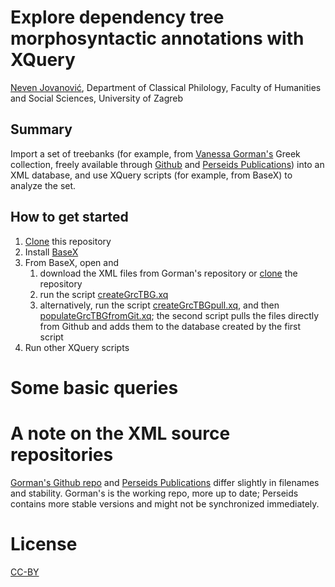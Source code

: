 # Explore dependency tree morphosyntactic annotations with XQuery

[Neven Jovanović](orcid.org/0000-0002-9119-399X), Department of Classical Philology, Faculty of Humanities and Social Sciences, University of Zagreb

## Summary

Import a set of treebanks (for example, from [Vanessa Gorman's](https://history.unl.edu/vanessa-b-gorman) Greek collection, freely available through [Github](https://github.com/vgorman1/Greek-Dependency-Trees/tree/master/xml%20versions) and [Perseids Publications](https://perseids-publications.github.io/gorman-trees/)) into an XML database, and use XQuery scripts (for example, from BaseX) to analyze the set.

## How to get started

1. [Clone](https://help.github.com/en/articles/cloning-a-repository) this repository
2. Install [BaseX](http://basex.org/)
3. From BaseX, open and 
   1. download the XML files from Gorman's repository or [clone](https://help.github.com/en/articles/cloning-a-repository) the repository
   2. run the script [createGrcTBG.xq](https://github.com/nevenjovanovic/explore-treebanks-xquery/blob/master/xq/createGrcTBG.xq)
   3. alternatively, run the script [createGrcTBGpull.xq](https://github.com/nevenjovanovic/explore-treebanks-xquery/blob/master/xq/createGrcTBGpull.xq), and then [populateGrcTBGfromGit.xq](https://github.com/nevenjovanovic/explore-treebanks-xquery/blob/master/xq/populateGrcTBGfromGit.xq); the second script pulls the files directly from Github and adds them to the database created by the first script
4. Run other XQuery scripts

# Some basic queries

# A note on the XML source repositories

[Gorman's Github repo](https://github.com/vgorman1/Greek-Dependency-Trees/tree/master/xml%20versions) and [Perseids Publications](https://perseids-publications.github.io/gorman-trees/) differ slightly in filenames and stability. Gorman's is the working repo, more up to date; Perseids contains more stable versions and might not be synchronized immediately.

# License

[CC-BY](LICENSE.md)
